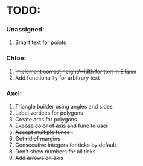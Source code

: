 # TODO:

### Unassigned:
1. Smart text for points

### Chloe:
1. ~~Implement correct height/width for text in Ellipse~~
1. Add functionality for arbitrary text
### Axel:
1. Triangle builder using angles and sides
1. Label vertices for polygons
1. Create arcs for polygons
1. ~~Expose color of axis and func to user~~
1. ~~Accept multiple funcs~~~
1. ~~Get rid of margins~~
1. ~~Consecutive integers for ticks by default~~
1. ~~Don't show numbers for all ticks~~
1. ~~Add arrows on axis~~
